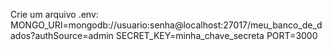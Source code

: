 Crie um arquivo .env:
MONGO_URI=mongodb://usuario:senha@localhost:27017/meu_banco_de_dados?authSource=admin
SECRET_KEY=minha_chave_secreta
PORT=3000